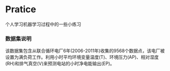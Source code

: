 # Pratice
个人学习机器学习过程中的一些小练习

### 数据集说明
该数据集包含从联合循环电厂6年(2006-2011年)收集的9568个数据点，该电厂被设置为满负荷工作。利用小时平均环境变量温度(T)、环境压力(AP)、相对湿度(RH)和排气真空(V)来预测电站的小时净电能输出(EP)。
